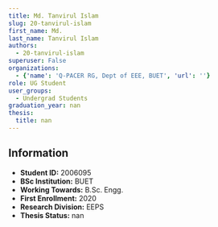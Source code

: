 ```yaml
---
title: Md. Tanvirul Islam
slug: 20-tanvirul-islam
first_name: Md.
last_name: Tanvirul Islam
authors:
  - 20-tanvirul-islam
superuser: False
organizations:
  - {'name': 'Q‑PACER RG, Dept of EEE, BUET', 'url': ''}
role: UG Student
user_groups:
  - Undergrad Students
graduation_year: nan
thesis:
  title: nan
---
```


## Information
* **Student ID:** 2006095
* **BSc Institution:** BUET
* **Working Towards:** B.Sc. Engg.
* **First Enrollment:** 2020
* **Research Division:** EEPS
* **Thesis Status:** nan
